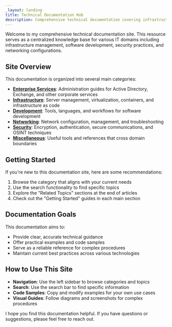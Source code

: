 ```yaml
---
_layout: landing
title: Technical Documentation Hub
description: Comprehensive technical documentation covering infrastructure, development, security, and networking
---
```


Welcome to my comprehensive technical documentation site. This resource serves as a centralized knowledge base for various IT domains including infrastructure management, software development, security practices, and networking configurations.

## Site Overview

This documentation is organized into several main categories:

- **[Enterprise Services](services/index.md)**: Administration guides for Active Directory, Exchange, and other corporate services
- **[Infrastructure](infrastructure/index.md)**: Server management, virtualization, containers, and infrastructure as code
- **[Development](development/index.md)**: Tools, languages, and workflows for software development
- **[Networking](networking/index.md)**: Network configuration, management, and troubleshooting
- **[Security](security/index.md)**: Encryption, authentication, secure communications, and OSINT techniques
- **[Miscellaneous](misc/index.md)**: Useful tools and references that cross domain boundaries

## Getting Started

If you're new to this documentation site, here are some recommendations:

1. Browse the category that aligns with your current needs
2. Use the search functionality to find specific topics
3. Explore the "Related Topics" sections at the end of articles
4. Check out the "Getting Started" guides in each main section

## Documentation Goals

This documentation aims to:

- Provide clear, accurate technical guidance
- Offer practical examples and code samples
- Serve as a reliable reference for complex procedures
- Maintain current best practices across various technologies

## How to Use This Site

- **Navigation**: Use the left sidebar to browse categories and topics
- **Search**: Use the search bar to find specific information
- **Code Samples**: Copy and modify examples for your own use cases
- **Visual Guides**: Follow diagrams and screenshots for complex procedures

I hope you find this documentation helpful. If you have questions or suggestions, please feel free to reach out.

